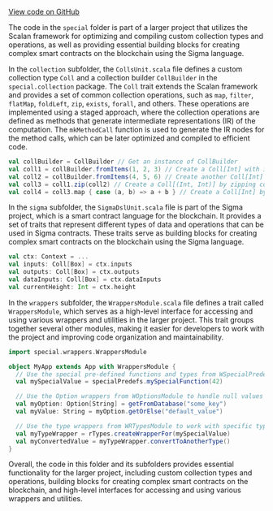 [View code on GitHub](sigmastate-interpreterhttps://github.com/ScorexFoundation/sigmastate-interpreter/.autodoc/docs/json/graph-ir/src/main/scala/special)

The code in the `special` folder is part of a larger project that utilizes the Scalan framework for optimizing and compiling custom collection types and operations, as well as providing essential building blocks for creating complex smart contracts on the blockchain using the Sigma language.

In the `collection` subfolder, the `CollsUnit.scala` file defines a custom collection type `Coll` and a collection builder `CollBuilder` in the `special.collection` package. The `Coll` trait extends the Scalan framework and provides a set of common collection operations, such as `map`, `filter`, `flatMap`, `foldLeft`, `zip`, `exists`, `forall`, and others. These operations are implemented using a staged approach, where the collection operations are defined as methods that generate intermediate representations (IR) of the computation. The `mkMethodCall` function is used to generate the IR nodes for the method calls, which can be later optimized and compiled to efficient code.

```scala
val collBuilder = CollBuilder // Get an instance of CollBuilder
val coll1 = collBuilder.fromItems(1, 2, 3) // Create a Coll[Int] with items 1, 2, 3
val coll2 = collBuilder.fromItems(4, 5, 6) // Create another Coll[Int] with items 4, 5, 6
val coll3 = coll1.zip(coll2) // Create a Coll[(Int, Int)] by zipping coll1 and coll2
val coll4 = coll3.map { case (a, b) => a + b } // Create a Coll[Int] by summing the pairs in coll3
```

In the `sigma` subfolder, the `SigmaDslUnit.scala` file is part of the Sigma project, which is a smart contract language for the blockchain. It provides a set of traits that represent different types of data and operations that can be used in Sigma contracts. These traits serve as building blocks for creating complex smart contracts on the blockchain using the Sigma language.

```scala
val ctx: Context = ...
val inputs: Coll[Box] = ctx.inputs
val outputs: Coll[Box] = ctx.outputs
val dataInputs: Coll[Box] = ctx.dataInputs
val currentHeight: Int = ctx.height
```

In the `wrappers` subfolder, the `WrappersModule.scala` file defines a trait called `WrappersModule`, which serves as a high-level interface for accessing and using various wrappers and utilities in the larger project. This trait groups together several other modules, making it easier for developers to work with the project and improving code organization and maintainability.

```scala
import special.wrappers.WrappersModule

object MyApp extends App with WrappersModule {
  // Use the special pre-defined functions and types from WSpecialPredefsModule
  val mySpecialValue = specialPredefs.mySpecialFunction(42)

  // Use the Option wrappers from WOptionsModule to handle null values
  val myOption: Option[String] = getFromDatabase("some_key")
  val myValue: String = myOption.getOrElse("default_value")

  // Use the type wrappers from WRTypesModule to work with specific types
  val myTypeWrapper = rTypes.createWrapperFor(mySpecialValue)
  val myConvertedValue = myTypeWrapper.convertToAnotherType()
}
```

Overall, the code in this folder and its subfolders provides essential functionality for the larger project, including custom collection types and operations, building blocks for creating complex smart contracts on the blockchain, and high-level interfaces for accessing and using various wrappers and utilities.
